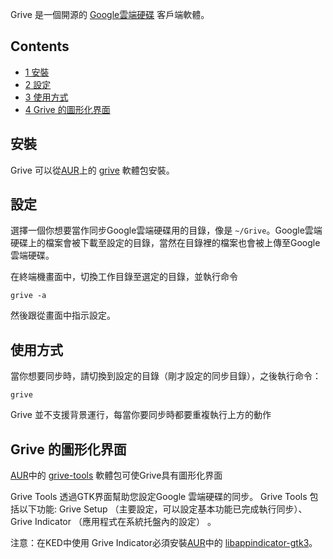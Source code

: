 Grive 是一個開源的 [Google雲端硬碟](https://en.wikipedia.org/wiki/Google_Drive "wikipedia:Google Drive") 客戶端軟體。

## Contents

*   [1 安裝](#安裝)
*   [2 設定](#設定)
*   [3 使用方式](#使用方式)
*   [4 Grive 的圖形化界面](#Grive_的圖形化界面)

## 安裝

Grive 可以從[AUR](/index.php/AUR "AUR")上的 [grive](https://aur.archlinux.org/packages/grive/) 軟體包安裝。

## 設定

選擇一個你想要當作同步Google雲端硬碟用的目錄，像是 `~/Grive`。Google雲端硬碟上的檔案會被下載至設定的目錄，當然在目錄裡的檔案也會被上傳至Google雲端硬碟。

在終端機畫面中，切換工作目錄至選定的目錄，並執行命令

```
grive -a

```

然後跟從畫面中指示設定。

## 使用方式

當你想要同步時，請切換到設定的目錄（剛才設定的同步目錄），之後執行命令：

```
grive

```

Grive 並不支援背景運行，每當你要同步時都要重複執行上方的動作

## Grive 的圖形化界面

[AUR](/index.php/AUR "AUR")中的 [grive-tools](https://aur.archlinux.org/packages/grive-tools/) 軟體包可使Grive具有圖形化界面

Grive Tools 透過GTK界面幫助您設定Google 雲端硬碟的同步。 Grive Tools 包括以下功能: Grive Setup （主要設定，可以設定基本功能已完成執行同步）、 Grive Indicator （應用程式在系統托盤內的設定） 。

注意：在KED中使用 Grive Indicator必須安裝[AUR](/index.php/AUR "AUR")中的 [libappindicator-gtk3](https://www.archlinux.org/packages/?name=libappindicator-gtk3)。